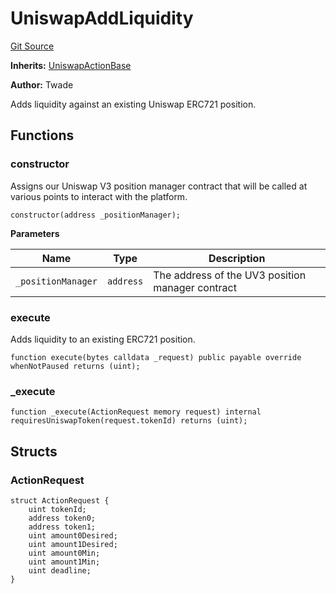 # UniswapAddLiquidity
[Git Source](https://github.com/FloorDAO/floor-v2/blob/445b96358cc205e432e359914c1681c0f44048b0/src/contracts/actions/uniswap/AddLiquidity.sol)

**Inherits:**
[UniswapActionBase](/src/contracts/actions/utils/UniswapActionBase.sol/contract.UniswapActionBase.md)

**Author:**
Twade

Adds liquidity against an existing Uniswap ERC721 position.


## Functions
### constructor

Assigns our Uniswap V3 position manager contract that will be called at
various points to interact with the platform.


```solidity
constructor(address _positionManager);
```
**Parameters**

|Name|Type|Description|
|----|----|-----------|
|`_positionManager`|`address`|The address of the UV3 position manager contract|


### execute

Adds liquidity to an existing ERC721 position.


```solidity
function execute(bytes calldata _request) public payable override whenNotPaused returns (uint);
```

### _execute


```solidity
function _execute(ActionRequest memory request) internal requiresUniswapToken(request.tokenId) returns (uint);
```

## Structs
### ActionRequest

```solidity
struct ActionRequest {
    uint tokenId;
    address token0;
    address token1;
    uint amount0Desired;
    uint amount1Desired;
    uint amount0Min;
    uint amount1Min;
    uint deadline;
}
```

